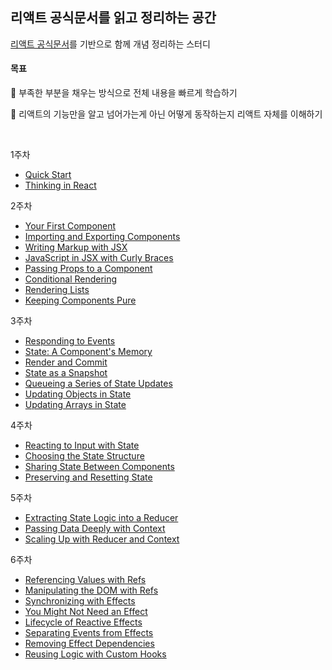 ## 리액트 공식문서를 읽고 정리하는 공간

[리액트 공식문서](https://react.dev/)를 기반으로 함께 개념 정리하는 스터디

#### 목표

🎯 부족한 부분을 채우는 방식으로 전체 내용을 빠르게 학습하기

🎯 리액트의 기능만을 알고 넘어가는게 아닌 어떻게 동작하는지 리액트 자체를 이해하기

<br>

1주차
- [Quick Start](https://github.com/bread1022/TIL/blob/master/React/React-dev/0-1_Quick%20Start.md)
- [Thinking in React](https://github.com/bread1022/TIL/blob/master/React/React-dev/0-2_Thinking%20in%20React.md)

2주차
- [Your First Component](https://github.com/bread1022/TIL/blob/master/React/React-dev/1-1_Your%20First%20Component.md)
- [Importing and Exporting Components](https://github.com/bread1022/TIL/blob/master/React/React-dev/1-2_Importing%20and%20Exporting%20Components.md)
- [Writing Markup with JSX](https://github.com/bread1022/TIL/blob/master/React/React-dev/1-3_Writing%20Markup%20with%20JSX.md)
- [JavaScript in JSX with Curly Braces](https://github.com/bread1022/TIL/blob/master/React/React-dev/1-4_JavaScript%20in%20JSX%20with%20Curly%20Braces.md)
- [Passing Props to a Component](https://github.com/bread1022/TIL/blob/master/React/React-dev/1-5_Passing%20Props%20to%20a%20Component.md)
- [Conditional Rendering](https://github.com/bread1022/TIL/blob/master/React/React-dev/1-6_Conditional%20Rendering.md)
- [Rendering Lists](https://github.com/bread1022/TIL/blob/master/React/React-dev/1-7_Rendering%20Lists.md)
- [Keeping Components Pure](https://github.com/bread1022/TIL/blob/master/React/React-dev/1-8_Keeping%20Components%20Pure.md)

3주차
- [Responding to Events](https://github.com/bread1022/TIL/blob/master/React/React-dev/2-1_Responding%20to%20events.md)
- [State: A Component's Memory](https://github.com/bread1022/TIL/blob/master/React/React-dev/2-2_State%3A%20A%20Component's%20Memory.md)
- [Render and Commit](https://github.com/bread1022/TIL/blob/master/React/React-dev/2-3_Render%20and%20Commit.md)
- [State as a Snapshot](https://github.com/bread1022/TIL/blob/master/React/React-dev/2-4_State%20as%20a%20Snapshot.md)
- [Queueing a Series of State Updates](https://github.com/bread1022/TIL/blob/master/React/React-dev/2-5_Queueing%20a%20Series%20of%20State%20Updates.md)
- [Updating Objects in State](https://github.com/bread1022/TIL/blob/master/React/React-dev/2-6_Updating%20Objects%20in%20State.md)
- [Updating Arrays in State](https://github.com/bread1022/TIL/blob/master/React/React-dev/2-7_Updating%20Arrays%20in%20State.md)


4주차
- [Reacting to Input with State](https://github.com/bread1022/TIL/blob/master/React/React-dev/3-1_Reacting%20to%20Input%20with%20State.md)
- [Choosing the State Structure](https://github.com/bread1022/TIL/blob/master/React/React-dev/3-2_Choosing%20the%20State%20Structure.md)
- [Sharing State Between Components](https://github.com/bread1022/TIL/blob/master/React/React-dev/3-3_Sharing%20State%20Between%20Components.md)
- [Preserving and Resetting State](https://github.com/bread1022/TIL/blob/master/React/React-dev/3-4_Preserving%20and%20Resetting%20State.md)



5주차
- [Extracting State Logic into a Reducer](https://github.com/bread1022/TIL/blob/master/React/React-dev/3-5_Extracting%20State%20Logic%20into%20a%20Reducer.md)
- [Passing Data Deeply with Context](https://github.com/bread1022/TIL/blob/master/React/React-dev/3-6_Passing%20Data%20Deeply%20with%20Context.md)
- [Scaling Up with Reducer and Context](https://github.com/bread1022/TIL/blob/master/React/React-dev/3-7_Scaling%20Up%20with%20Reducer%20and%20Context.md)


6주차
- [Referencing Values with Refs](https://github.com/bread1022/TIL/blob/master/React/React-dev/4-1_Referencing%20Values%20with%20Refs.md)
- [Manipulating the DOM with Refs](https://github.com/bread1022/TIL/blob/master/React/React-dev/4-2_Manipulating%20the%20DOM%20with%20Refs.md)
- [Synchronizing with Effects](https://github.com/bread1022/TIL/blob/master/React/React-dev/4-3_Synchronizing%20with%20Effects.md)
- [You Might Not Need an Effect](https://github.com/bread1022/TIL/blob/master/React/React-dev/4-4_You%20Might%20Not%20Need%20an%20Effect.md)
- [Lifecycle of Reactive Effects]()
- [Separating Events from Effects]()
- [Removing Effect Dependencies]()
- [Reusing Logic with Custom Hooks]()